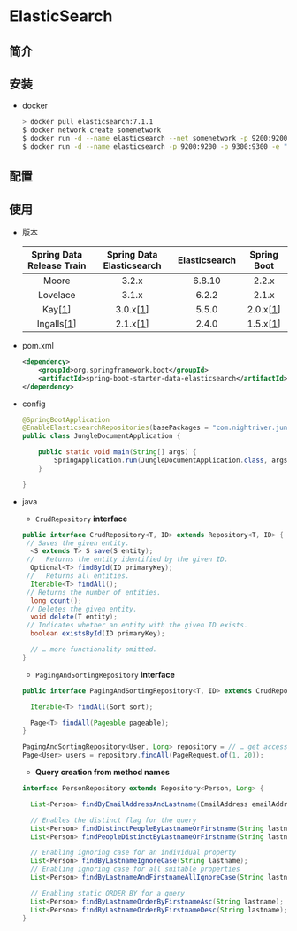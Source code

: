 # ElasticSearch

## 简介

## 安装

- docker

  ```bash
  > docker pull elasticsearch:7.1.1
  $ docker network create somenetwork
  $ docker run -d --name elasticsearch --net somenetwork -p 9200:9200 -p 9300:9300 -e "discovery.type=single-node" elasticsearch:7.1.1
  $ docker run -d --name elasticsearch -p 9200:9200 -p 9300:9300 -e "discovery.type=single-node"  -e ELASTICSEARCH_USERNAME="test"  -e ELASTICSEARCH_PASSWORD="123456" elasticsearch:7.1.1
  
  ```
## 配置



## 使用

- 版本

  |                  Spring Data Release Train                   |                  Spring Data Elasticsearch                   | Elasticsearch |                         Spring Boot                          |
  | :----------------------------------------------------------: | :----------------------------------------------------------: | :-----------: | :----------------------------------------------------------: |
  |                            Moore                             |                            3.2.x                             |    6.8.10     |                            2.2.x                             |
  |                           Lovelace                           |                            3.1.x                             |     6.2.2     |                            2.1.x                             |
  | Kay[[1](https://docs.spring.io/spring-data/elasticsearch/docs/3.2.9.RELEASE/reference/html/#_footnotedef_1)] | 3.0.x[[1](https://docs.spring.io/spring-data/elasticsearch/docs/3.2.9.RELEASE/reference/html/#_footnotedef_1)] |     5.5.0     | 2.0.x[[1](https://docs.spring.io/spring-data/elasticsearch/docs/3.2.9.RELEASE/reference/html/#_footnotedef_1)] |
  | Ingalls[[1](https://docs.spring.io/spring-data/elasticsearch/docs/3.2.9.RELEASE/reference/html/#_footnotedef_1)] | 2.1.x[[1](https://docs.spring.io/spring-data/elasticsearch/docs/3.2.9.RELEASE/reference/html/#_footnotedef_1)] |     2.4.0     | 1.5.x[[1](https://docs.spring.io/spring-data/elasticsearch/docs/3.2.9.RELEASE/reference/html/#_footnotedef_1)] |

- pom.xml

  ```xml
  <dependency>
      <groupId>org.springframework.boot</groupId>
      <artifactId>spring-boot-starter-data-elasticsearch</artifactId>
  </dependency>
  ```

- config

  ```java
  @SpringBootApplication
  @EnableElasticsearchRepositories(basePackages = "com.nightriver.jungle.document.repo")
  public class JungleDocumentApplication {
  
      public static void main(String[] args) {
          SpringApplication.run(JungleDocumentApplication.class, args);
      }
  
  }
  ```

  

- java

  -  `CrudRepository` **interface**

  ```java
  public interface CrudRepository<T, ID> extends Repository<T, ID> {
   // Saves the given entity.
    <S extends T> S save(S entity);      
   // 	Returns the entity identified by the given ID.
    Optional<T> findById(ID primaryKey); 
   // 	Returns all entities.
    Iterable<T> findAll();               
   // Returns the number of entities.
    long count();                        
   // Deletes the given entity.
    void delete(T entity);               
   // Indicates whether an entity with the given ID exists.
    boolean existsById(ID primaryKey);   
  
    // … more functionality omitted.
  }
  ```

  - `PagingAndSortingRepository` **interface**

  ```java
  public interface PagingAndSortingRepository<T, ID> extends CrudRepository<T, ID> {
  
    Iterable<T> findAll(Sort sort);
  
    Page<T> findAll(Pageable pageable);
  }
  ```

  ```java
  PagingAndSortingRepository<User, Long> repository = // … get access to a bean
  Page<User> users = repository.findAll(PageRequest.of(1, 20));
  ```

  - **Query creation from method names**

  ```java
  interface PersonRepository extends Repository<Person, Long> {
  
    List<Person> findByEmailAddressAndLastname(EmailAddress emailAddress, String lastname);
  
    // Enables the distinct flag for the query
    List<Person> findDistinctPeopleByLastnameOrFirstname(String lastname, String firstname);
    List<Person> findPeopleDistinctByLastnameOrFirstname(String lastname, String firstname);
  
    // Enabling ignoring case for an individual property
    List<Person> findByLastnameIgnoreCase(String lastname);
    // Enabling ignoring case for all suitable properties
    List<Person> findByLastnameAndFirstnameAllIgnoreCase(String lastname, String firstname);
  
    // Enabling static ORDER BY for a query
    List<Person> findByLastnameOrderByFirstnameAsc(String lastname);
    List<Person> findByLastnameOrderByFirstnameDesc(String lastname);
  }
  ```

  


[Install Elasticsearch with Docker]: https://www.elastic.co/guide/en/elasticsearch/reference/7.5/docker.html
[Spring Data Elasticsearch - Reference Documentation]: https://docs.spring.io/spring-data/elasticsearch/docs/3.2.9.RELEASE/reference/html/#reference

